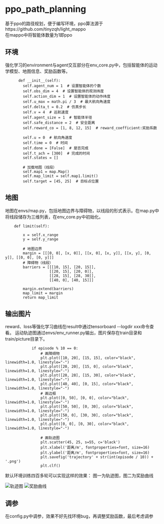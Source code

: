 # ppo_path_planning
基于ppo的路径规划，便于编写环境，ppo算法源于https://github.com/tinyzqh/light_mappo  
在mappo中将智能体数量为1即ppo

## 环境
  强化学习的environment与agent交互部分在env_core.py中，包括智能体的运动学模型、地图信息、奖励函数等。
```
      def __init__(self):
        self.agent_num = 1  # 设置智能体的个数
        self.obs_dim = 4  # 设置智能体的观测纬度
        self.action_dim = 1  # 设置智能体的动作纬度
        self.u_max = math.pi / 3  # 最大航向角速度
        self.delta_t = 0.2  # 仿真步长
        self.v = 4  # 巡航速度
        self.agent_size = 1  # 智能体半径
        self.safe_distance = 2  # 安全距离
        self.reward_co = [1, 8, 12, 15]  # reward_coefficient:奖励系数
        
        self.u = 0  # 航向角速度
        self.time = 0  # 时间
        self.done = [False]  # 是否完成
        self.t_ach = [300]  # 完成的时间
        self.states = []
        
        # 加载地图（线段）
        self.map1 = map.Map()
        self.map_limit = self.map1.limit()
        self.target = [45, 25]  # 目标点位置
```

## 地图
  地图在envs/map.py，包括地图边界与障碍物，以线段的形式表示。在map.py中将线段储存为三维列表，在env_core.py中初始化。
```
    def limit(self):

        x = self.x_range
        y = self.y_range

        # 地图边界
        margin = [[[0, 0], [x, 0]], [[x, 0], [x, y]], [[x, y], [0, y]], [[0, 0], [0, y]]]
        # 障碍物（线段）
        barriers = [[[10, 15], [20, 15]],
                    [[20, 15], [20, 0]],
                    [[28, 15], [28, 30]],
                    [[40, 0], [40, 15]]]

        margin.extend(barriers)
        map_limit = margin
        return map_limit
```
  
## 输出图片
  reward、loss等强化学习曲线在result中通过tensorboard --logdir xxx命令查看。
  运动轨迹图通过envs/env_runner.py输出，图片保存在train目录和train/picture目录下。
```
            if episode % 10 == 0:
                # 画障碍物
                plt.plot([10, 20], [15, 15], color="black", linewidth=1.0, linestyle="-")
                plt.plot([20, 20], [15, 0], color="black", linewidth=1.0, linestyle="-")
                plt.plot([28, 28], [15, 30], color="black", linewidth=1.0, linestyle="-")
                plt.plot([40, 40], [0, 15], color="black", linewidth=1.0, linestyle="-")
                # 画边框
                plt.plot([0, 50], [0, 0], color="black", linewidth=1.0, linestyle="-")
                plt.plot([50, 50], [0, 30], color="black", linewidth=1.0, linestyle="-")
                plt.plot([50, 0], [30, 30], color="black", linewidth=1.0, linestyle="-")
                plt.plot([0, 0], [0, 30], color="black", linewidth=1.0, linestyle="-")

                # 画轨迹图
                plt.scatter(45, 25, s=55, c='black')
                plt.xlabel('距离/m', fontproperties=font, size=16)
                plt.ylabel('距离/m', fontproperties=font, size=16)
                plt.savefig('trajectory' + str(int(episode / 10)) + '.png')
                plt.clf()
```
  
  默认环境训练四百多轮可以实现这样的效果：
  图一为轨迹图，图二为奖励曲线
  
![轨迹图](https://github.com/m1ntzz/ppo_path_planning/assets/102210809/d82eda3c-7ed5-4f42-aac9-0466c8fabf37)
![奖励曲线](https://github.com/m1ntzz/ppo_path_planning/assets/102210809/cc53ee7d-7716-4891-8ff0-e4dc2c8d59fa)

## 调参
  在config.py中调参，效果不好先找环境bug，再调整奖励函数，最后考虑调参
